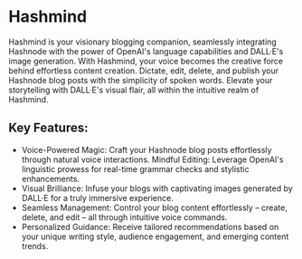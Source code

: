 # Hashmind

Hashmind is your visionary blogging companion, seamlessly integrating Hashnode with the power of OpenAI's language capabilities and DALL·E's image generation. With Hashmind, your voice becomes the creative force behind effortless content creation. Dictate, edit, delete, and publish your Hashnode blog posts with the simplicity of spoken words. Elevate your storytelling with DALL·E's visual flair, all within the intuitive realm of Hashmind.

## Key Features:

- Voice-Powered Magic: Craft your Hashnode blog posts effortlessly through natural voice interactions.
  Mindful Editing: Leverage OpenAI's linguistic prowess for real-time grammar checks and stylistic enhancements.
- Visual Brilliance: Infuse your blogs with captivating images generated by DALL·E for a truly immersive experience.
- Seamless Management: Control your blog content effortlessly – create, delete, and edit – all through intuitive voice commands.
- Personalized Guidance: Receive tailored recommendations based on your unique writing style, audience engagement, and emerging content trends.
